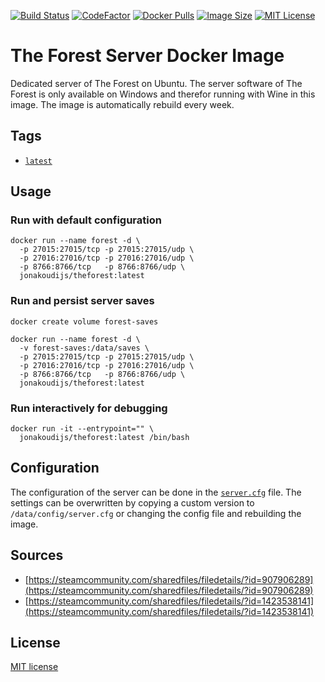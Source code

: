 [![Build Status](https://img.shields.io/github/workflow/status/jonakoudijs/docker-theforest/build.svg?logo=github)](https://github.com/jonakoudijs/docker-theforest/actions)
[![CodeFactor](https://www.codefactor.io/repository/github/jonakoudijs/docker-theforest/badge)](https://www.codefactor.io/repository/github/jonakoudijs/docker-theforest)
[![Docker Pulls](https://img.shields.io/docker/pulls/jonakoudijs/theforest.svg)](https://hub.docker.com/r/jonakoudijs/theforest)
[![Image Size](https://img.shields.io/docker/image-size/jonakoudijs/theforest/latest.svg)](https://hub.docker.com/r/jonakoudijs/theforest)
[![MIT License](https://img.shields.io/badge/license-MIT-blue.svg)](LICENSE)

# The Forest Server Docker Image

Dedicated server of The Forest on Ubuntu. The server software of The Forest is
only available on Windows and therefor running with Wine in this image. The
image is automatically rebuild every week.

## Tags

* [`latest`](Dockerfile)

## Usage

### Run with default configuration
```shell
docker run --name forest -d \
  -p 27015:27015/tcp -p 27015:27015/udp \
  -p 27016:27016/tcp -p 27016:27016/udp \
  -p 8766:8766/tcp   -p 8766:8766/udp \
  jonakoudijs/theforest:latest
```
### Run and persist server saves
```shell
docker create volume forest-saves
```
```shell
docker run --name forest -d \
  -v forest-saves:/data/saves \
  -p 27015:27015/tcp -p 27015:27015/udp \
  -p 27016:27016/tcp -p 27016:27016/udp \
  -p 8766:8766/tcp   -p 8766:8766/udp \
  jonakoudijs/theforest:latest
```
### Run interactively for debugging
```shell
docker run -it --entrypoint="" \
  jonakoudijs/theforest:latest /bin/bash
```

## Configuration

The configuration of the server can be done in the [`server.cfg`](config/server.cfg)
file. The settings can be overwritten by copying a custom version to
`/data/config/server.cfg` or changing the config file and rebuilding the image.

## Sources

* [https://steamcommunity.com/sharedfiles/filedetails/?id=907906289](https://steamcommunity.com/sharedfiles/filedetails/?id=907906289)
* [https://steamcommunity.com/sharedfiles/filedetails/?id=1423538141](https://steamcommunity.com/sharedfiles/filedetails/?id=1423538141)

## License

[MIT license](LICENSE)
